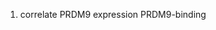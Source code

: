 1. correlate PRDM9 expression  PRDM9-binding
<!--stackedit_data:
eyJoaXN0b3J5IjpbMTA0NDIwMjQ4NF19
-->